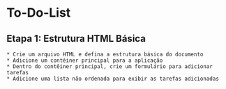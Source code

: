 # To-Do-List

## Etapa 1: Estrutura HTML Básica
    * Crie um arquivo HTML e defina a estrutura básica do documento
    * Adicione um contêiner principal para a aplicação
    * Dentro do contêiner principal, crie um formulário para adicionar tarefas
    * Adicione uma lista não ordenada para exibir as tarefas adicionadas